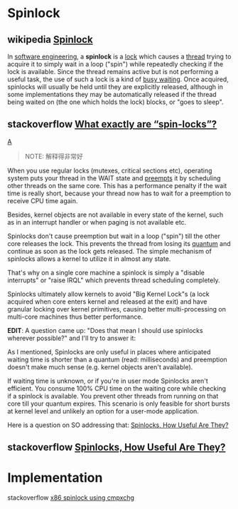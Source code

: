 # Spinlock



## wikipedia [Spinlock](https://en.wikipedia.org/wiki/Spinlock)

In [software engineering](https://en.wikipedia.org/wiki/Software_engineering), a **spinlock** is a [lock](https://en.wikipedia.org/wiki/Lock_(computer_science)) which causes a [thread](https://en.wikipedia.org/wiki/Thread_(computer_science)) trying to acquire it to simply wait in a loop ("spin") while repeatedly checking if the lock is available. Since the thread remains active but is not performing a useful task, the use of such a lock is a kind of [busy waiting](https://en.wikipedia.org/wiki/Busy_waiting). Once acquired, spinlocks will usually be held until they are explicitly released, although in some implementations they may be automatically released if the thread being waited on (the one which holds the lock) blocks, or "goes to sleep".

## stackoverflow [What exactly are “spin-locks”?](https://stackoverflow.com/questions/1957398/what-exactly-are-spin-locks)

[A](https://stackoverflow.com/a/1957464)

> NOTE: 解释得非常好

When you use regular locks (mutexes, critical sections etc), operating system puts your thread in the WAIT state and [preempts](https://en.wikipedia.org/wiki/Preemption_(computing)) it by scheduling other threads on the same core. This has a performance penalty if the wait time is really short, because your thread now has to wait for a preemption to receive CPU time again.

Besides, kernel objects are not available in every state of the kernel, such as in an interrupt handler or when paging is not available etc.

Spinlocks don't cause preemption but wait in a loop ("spin") till the other core releases the lock. This prevents the thread from losing its [quantum](https://en.wikipedia.org/wiki/Preemption_(computing)#Time_slice) and continue as soon as the lock gets released. The simple mechanism of spinlocks allows a kernel to utilize it in almost any state.

That's why on a single core machine a spinlock is simply a "disable interrupts" or "raise IRQL" which prevents thread scheduling completely.

Spinlocks ultimately allow kernels to avoid "Big Kernel Lock"s (a lock acquired when core enters kernel and released at the exit) and have granular locking over kernel primitives, causing better multi-processing on multi-core machines thus better performance.

**EDIT**: A question came up: "Does that mean I should use spinlocks wherever possible?" and I'll try to answer it:

As I mentioned, Spinlocks are only useful in places where anticipated waiting time is shorter than a quantum (read: milliseconds) and preemption doesn't make much sense (e.g. kernel objects aren't available).

If waiting time is unknown, or if you're in user mode Spinlocks aren't efficient. You consume 100% CPU time on the waiting core while checking if a spinlock is available. You prevent other threads from running on that core till your quantum expires. This scenario is only feasible for short bursts at kernel level and unlikely an option for a user-mode application.

Here is a question on SO addressing that: [Spinlocks, How Useful Are They?](https://stackoverflow.com/questions/1456225/spinlocks-how-much-useful-are-they)

## stackoverflow [Spinlocks, How Useful Are They?](https://stackoverflow.com/questions/1456225/spinlocks-how-useful-are-they)



# Implementation

stackoverflow [x86 spinlock using cmpxchg](https://stackoverflow.com/questions/6935442/x86-spinlock-using-cmpxchg)